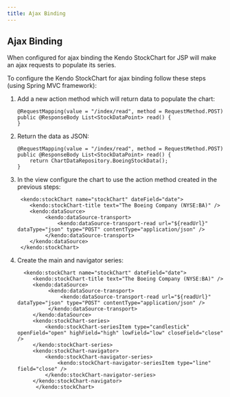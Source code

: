 ```yaml
---
title: Ajax Binding
---
```


## Ajax Binding

When configured for ajax binding the Kendo StockChart for JSP will make an ajax requests to populate its series.

To configure the Kendo StockChart for ajax binding follow these steps (using Spring MVC framework):

1.  Add a new action method which will return data to populate the chart:

	    @RequestMapping(value = "/index/read", method = RequestMethod.POST)
	    public @ResponseBody List<StockDataPoint> read() {
	    }

2.  Return the data as JSON:

	    @RequestMapping(value = "/index/read", method = RequestMethod.POST)
	    public @ResponseBody List<StockDataPoint> read() {
	        return ChartDataRepository.BoeingStockData();
	    }

3.  In the view configure the chart to use the action method created in the previous steps:

         <kendo:stockChart name="stockChart" dateField="date">
         	<kendo:stockChart-title text="The Boeing Company (NYSE:BA)" />
			<kendo:dataSource>
        	 	 <kendo:dataSource-transport>
             		 <kendo:dataSource-transport-read url="${readUrl}" dataType="json" type="POST" contentType="application/json" />
                 </kendo:dataSource-transport>
            </kendo:dataSource>
         </kendo:stockChart>

4. Create the main and navigator series:

         <kendo:stockChart name="stockChart" dateField="date">
         	<kendo:stockChart-title text="The Boeing Company (NYSE:BA)" />
			<kendo:dataSource>
        	 	 <kendo:dataSource-transport>
             		 <kendo:dataSource-transport-read url="${readUrl}" dataType="json" type="POST" contentType="application/json" />
                 </kendo:dataSource-transport>
            </kendo:dataSource>
		    <kendo:stockChart-series>
		    	<kendo:stockChart-seriesItem type="candlestick" openField="open" highField="high" lowField="low" closeField="close" />
		    </kendo:stockChart-series>
		    <kendo:stockChart-navigator>
		    	<kendo:stockChart-navigator-series>
		    		<kendo:stockChart-navigator-seriesItem type="line" field="close" />
		    	</kendo:stockChart-navigator-series>
		    </kendo:stockChart-navigator>
	         </kendo:stockChart>